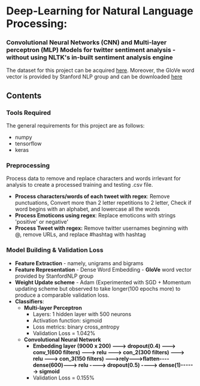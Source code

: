 # Deep-Learning for Natural Language Processing:

### Convolutional Neural Networks (CNN) and Multi-layer perceptron (MLP) Models for twitter sentiment analysis - without using NLTK's in-built sentiment analysis engine

The dataset for this project can be acquired [here](https://datahack.analyticsvidhya.com/contest/practice-problem-twitter-sentiment-analysis/). Moreover, the GloVe word vector is provided by Stanford NLP group and can be downloaded [here](https://nlp.stanford.edu/projects/glove/)

## Contents

### Tools Required
The general requirements for this project are as follows:
- numpy
- tensorflow
- keras

### Preprocessing
Process data to remove and replace characters and words irrlevant for analysis to create a processed training and testing .csv file.
- **Process characters/words of each tweet with regex**: Remove punctuations, Convert more than 2 letter repetitions to 2 letter, Check if word begins with an alphabet, and lowercase all the words
- **Process Emoticons using regex**: Replace emoticons with strings 'positive' or negative'
- **Process Tweet with regex:** Remove twitter usernames beginning with @, remove URLs, and replace #hashtag with hashtag


### Model Building & Validation Loss
- **Feature Extraction** - namely, unigrams and bigrams
- **Feature Representation** - Dense Word Embedding - **GloVe** word vector provided by StanfordNLP group
- **Weight Update scheme** - Adam (Experimented with SGD + Momentum updating scheme but observed to take longer(100 epochs more) to produce a comparable validation loss.
- **Classifiers**:
  - **Multi-layer Perceptron**
      - Layers: 1 hidden layer with 500 neurons
      - Activation function: sigmoid
      - Loss metrics: binary cross_entropy
      - Validation Loss = 1.042%
  - **Convolutional Neural Network**
      - **Embedding layer (9000 x 200) ---> dropout(0.4) ---> conv_1(600 filters) ---> relu ---> con_2(300 filters) ---> relu ---> con_3(150 filters) --->rely--->flatten----dense(600)---> relu ----> dropout(0.5) ----> dense(1)------> sigmoid**
      - Validation Loss = 0.155%
      
